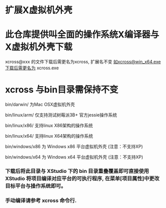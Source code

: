 # 扩展X虚拟机外壳

# 此仓库提供叫全面的操作系统X编译器与X虚拟机外壳下载

xcross@xxx 的文件下载后需更名为xcross, 扩展名不变
如xcross@win_x64.exe下载后需更名为 xcross.exe

# xcross 与bin目录需保持不变


bin/darwin/ 为Mac OSX虚拟机外壳 

bin/linux/arm/ 仅支持测试树莓派3B+ 官方jessie操作系统

bin/linux/x86/ 支持linux X86架构的操作系统

bin/linux/x64/ 支持linux X64架构的操作系统

bin/windows/x86 为 Windows x86 平台虚拟机外壳 (注意：不支持XP)

bin/windows/x64 为 Windows x64 平台虚拟机外壳 (注意：不支持XP)


### 下载后将此目录与 XStudio 下的 bin 目录重叠覆盖即可直接使用 XStudio 将项目编译对应平台的可执行程序,  在菜单[项目属性]中更改目标平台与操作系统即可。

### 手动编译请参考 xcross 命令行.
